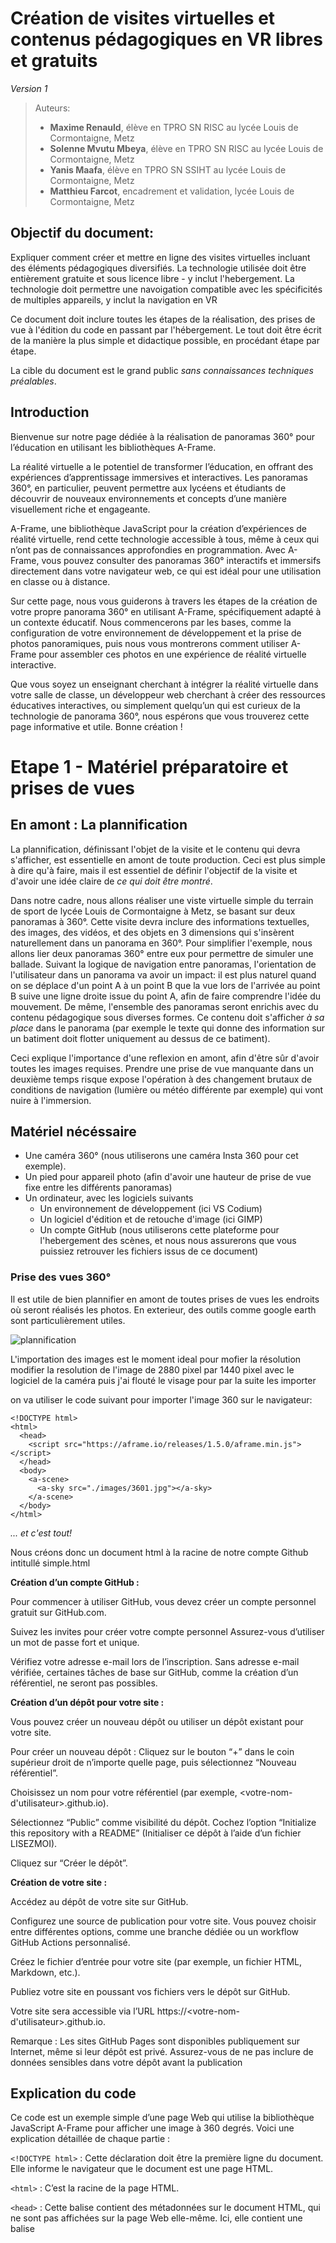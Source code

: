 # Création de visites virtuelles et contenus pédagogiques en VR libres et gratuits

*Version 1*

> Auteurs:
> - **Maxime Renauld**, élève en TPRO SN RISC au lycée Louis de Cormontaigne, Metz
> - **Solenne Mvutu Mbeya**,  élève en TPRO SN RISC au lycée Louis de Cormontaigne, Metz
> - **Yanis Maafa**,  élève en TPRO SN SSIHT au lycée Louis de Cormontaigne, Metz
> - **Matthieu Farcot**, encadrement et validation, lycée Louis de Cormontaigne, Metz

## Objectif du document:
Expliquer comment créer et mettre en ligne des visites virtuelles incluant des éléments pédagogiques diversifiés. La technologie utilisée doit être entièrement gratuite et sous licence libre - y inclut l'hebergement. La technologie doit permettre une navoigation compatible avec les spécificités de multiples appareils, y inclut la navigation en VR 

Ce document doit inclure toutes les étapes de la réalisation, des prises de vue à l'édition du code en passant par l'hébergement. Le tout doit être écrit de la manière la plus simple et didactique possible, en procédant étape par étape.

La cible du document est le grand public *sans connaissances techniques préalables*.

## Introduction
Bienvenue sur notre page dédiée à la réalisation de panoramas 360° pour l’éducation en utilisant les bibliothèques A-Frame.

La réalité virtuelle a le potentiel de transformer l’éducation, en offrant des expériences d’apprentissage immersives et interactives. Les panoramas 360°, en particulier, peuvent permettre aux lycéens et étudiants de découvrir de nouveaux environnements et concepts d’une manière visuellement riche et engageante.

A-Frame, une bibliothèque JavaScript pour la création d’expériences de réalité virtuelle, rend cette technologie accessible à tous, même à ceux qui n’ont pas de connaissances approfondies en programmation. Avec A-Frame, vous pouvez consulter des panoramas 360° interactifs et immersifs directement dans votre navigateur web, ce qui est idéal pour une utilisation en classe ou à distance.

Sur cette page, nous vous guiderons à travers les étapes de la création de votre propre panorama 360° en utilisant A-Frame, spécifiquement adapté à un contexte éducatif. Nous commencerons par les bases, comme la configuration de votre environnement de développement et la prise de photos panoramiques, puis nous vous montrerons comment utiliser A-Frame pour assembler ces photos en une expérience de réalité virtuelle interactive.

Que vous soyez un enseignant cherchant à intégrer la réalité virtuelle dans votre salle de classe, un développeur web cherchant à créer des ressources éducatives interactives, ou simplement quelqu’un qui est curieux de la technologie de panorama 360°, nous espérons que vous trouverez cette page informative et utile. Bonne création !

# Etape 1 - Matériel préparatoire et prises de vues

## En amont : La plannification

La plannification, définissant l'objet de la visite et le contenu qui devra s'afficher, est essentielle en amont de toute production. Ceci est plus simple à dire qu'à faire, mais il est essentiel de définir l'objectif de la visite et d'avoir une idée claire de *ce qui doit être montré*.

Dans notre cadre, nous allons réaliser une viste virtuelle simple du terrain de sport de lycée Louis de Cormontaigne à Metz, se basant sur deux panoramas à 360°. Cette visite devra inclure des informations textuelles, des images, des vidéos, et des objets en 3 dimensions qui s'insèrent naturellement dans un panorama en 360°. Pour simplifier l'exemple, nous allons lier deux panoramas 360° entre eux pour permettre de simuler une ballade. Suivant la logique de navigation entre panoramas, l'orientation de l'utilisateur dans un panorama va avoir un impact: il est plus naturel quand on se déplace d'un point A à un point B que la vue lors de l'arrivée au point B suive une ligne droite issue du point A, afin de faire comprendre l'idée du mouvement. De même, l'ensemble des panoramas seront enrichis avec du contenu pédagogique sous diverses formes. Ce contenu doit s'afficher *à sa place* dans le panorama (par exemple le texte qui donne des information sur un batiment doit flotter uniquement au dessus de ce batiment).

Ceci explique l'importance d'une reflexion en amont, afin d'être sûr d'avoir toutes les images requises. Prendre une prise de vue manquante dans un deuxième temps risque expose l'opération à des changement brutaux de conditions de navigation (lumière ou météo différente par exemple) qui vont nuire à l'immersion.

## Matériel nécéssaire

- Une caméra 360° (nous utiliserons une caméra Insta 360 pour cet exemple).
- Un pied pour appareil photo (afin d'avoir une hauteur de prise de vue fixe entre les différents panoramas)
- Un ordinateur, avec les logiciels suivants
  - Un environnement de développement (ici VS Codium)
  - Un logiciel d'édition et de retouche d'image (ici GIMP)
  - Un compte GitHub (nous utiliserons cette plateforme pour l'hebergement des scènes, et nous nous assurerons que vous puissiez retrouver les fichiers issus de ce document)

### Prise des vues 360°

Il est utile de bien plannifier en amont de toutes prises de vues les endroits où seront réalisés les photos.
En exterieur, des outils comme google earth sont particulièrement utiles.

![plannification](<partie2/resources/image/plan.jpg>)

L'importation des images est le moment ideal pour mofier la résolution  modifier la resolution de l'image de 2880 pixel par 1440 pixel avec le logiciel de la caméra puis j'ai flouté le visage pour par la suite les importer 

on va utiliser le code suivant pour importer l'image 360 sur le navigateur:
```
<!DOCTYPE html>
<html>
  <head>
    <script src="https://aframe.io/releases/1.5.0/aframe.min.js"></script>
  </head>
  <body>
    <a-scene>
      <a-sky src="./images/3601.jpg"></a-sky>
    </a-scene>
  </body>
</html>
```
*... et c'est tout!*

Nous créons donc un document html à la racine de notre compte Github intitullé simple.html


**Création d’un compte GitHub :**


Pour commencer à utiliser GitHub, vous devez créer un compte personnel gratuit sur GitHub.com.


Suivez les invites pour créer votre compte personnel Assurez-vous d’utiliser un mot de passe fort et unique.


Vérifiez votre adresse e-mail lors de l’inscription. Sans adresse e-mail vérifiée, certaines tâches de base sur GitHub, comme la création d’un référentiel, ne seront pas possibles.


**Création d’un dépôt pour votre site :**


Vous pouvez créer un nouveau dépôt ou utiliser un dépôt existant pour votre site.


Pour créer un nouveau dépôt :
Cliquez sur le bouton “+” dans le coin supérieur droit de n’importe quelle page, puis sélectionnez “Nouveau référentiel”.


Choisissez un nom pour votre référentiel (par exemple, <votre-nom-d'utilisateur>.github.io).


Sélectionnez “Public” comme visibilité du dépôt.
Cochez l’option “Initialize this repository with a README” (Initialiser ce dépôt à l’aide d’un fichier LISEZMOI).


Cliquez sur “Créer le dépôt”.


**Création de votre site :**


Accédez au dépôt de votre site sur GitHub.


Configurez une source de publication pour votre site. Vous pouvez choisir entre différentes options, comme une branche dédiée ou un workflow GitHub Actions personnalisé.


Créez le fichier d’entrée pour votre site (par exemple, un fichier HTML, Markdown, etc.).


Publiez votre site en poussant vos fichiers vers le dépôt sur GitHub.


Votre site sera accessible via l’URL https://<votre-nom-d'utilisateur>.github.io.


Remarque : Les sites GitHub Pages sont disponibles publiquement sur Internet, même si leur dépôt est privé. Assurez-vous de ne pas inclure de données sensibles dans votre dépôt avant la publication

## Explication du code

Ce code est un exemple simple d’une page Web qui utilise la bibliothèque JavaScript A-Frame pour afficher une image à 360 degrés. Voici une explication détaillée de chaque partie :

`<!DOCTYPE html>` : Cette déclaration doit être la première ligne du document. Elle informe le navigateur que le document est une page HTML.

`<html>` : C’est la racine de la page HTML.

`<head>` : Cette balise contient des métadonnées sur le document HTML, qui ne sont pas affichées sur la page Web elle-même. Ici, elle contient une balise <script>.

`<script src="https://aframe.io/releases/1.5.0/aframe.min.js"></script>` : Cette balise importe la bibliothèque A-Frame, qui est une bibliothèque JavaScript pour la création d’expériences de réalité virtuelle.

`<body>` : Cette balise contient le contenu principal de la page Web, qui est affiché dans le navigateur.

`<a-scene>` : C’est une balise spécifique à A-Frame qui crée une scène 3D où vous pouvez placer des objets.

`<a-sky src="./images/3601.jpg"></a-sky>` : Cette balise spécifique à A-Frame crée un ciel autour de la scène avec comme texture l’image spécifiée. Dans ce cas, l’image est "3601.jpg" qui se trouve dans le répertoire "images".


`<a-scene>` est l’élément principal qui contient tous les objets 3D de la scène scène A-Frame.


`<a-assets>` est utilisé pour précharger les ressources, comme l'image de panorama.


`<img id="panorama-image" src="chemin_vers_votre_image.jpg">` définit une image que vous utiliserez pour le panorama. Remplace "chemin_vers_votre_image.jpg" par le chemin vers ton image de panorama.

`<a-sky src="#panorama-image"></a-sky>` crée le panorama en utilisant l’image que vous avez définie. Il utilise l’ID de l’image comme source.

N’oublie pas de remplacer "chemin_vers_votre_image.jpg" par le chemin réel vers ton image de panorama. Attention: l’image doit être au format equirectangular pour qu’elle s’affiche correctement comme un panorama 360°.


En résumé, ce code crée une scène de réalité virtuelle avec un ciel texturé par une image à 360 degrés. Vous pouvez interagir avec cette scène en utilisant la souris pour regarder autour de vous.

[LIen du site](https://maximer37.github.io/VR-Markdown/)

<!-- <a href="https://maximer37.github.io/VR-Markdown/"> -->


![*Premier panorama*](<partie2/resources/image/panorama1.jpg>)



![*Deuxième panorama*](<partie2/resources/image/panorama2.jpg>)

